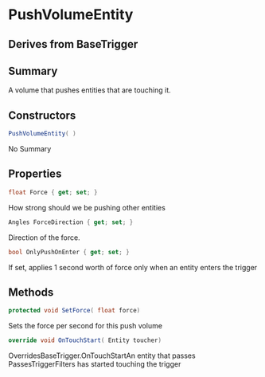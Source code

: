 # PushVolumeEntity

## Derives from BaseTrigger

## Summary

A volume that pushes entities that are touching it.
## Constructors

```c#
PushVolumeEntity( ) 
```
No Summary
## Properties

```c#
float Force { get; set; } 
```
How strong should we be pushing other entities
```c#
Angles ForceDirection { get; set; } 
```
Direction of the force.
```c#
bool OnlyPushOnEnter { get; set; } 
```
If set, applies 1 second worth of force only when an entity enters the trigger
## Methods

```c#
protected void SetForce( float force) 
```
Sets the force per second for this push volume
```c#
override void OnTouchStart( Entity toucher) 
```
OverridesBaseTrigger.OnTouchStartAn entity that passes PassesTriggerFilters has started touching the trigger
